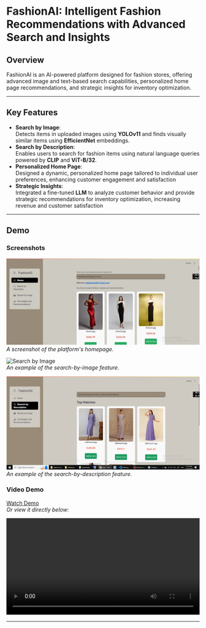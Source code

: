 # **FashionAI: Intelligent Fashion Recommendations with Advanced Search and Insights**

## **Overview**
FashionAI is an AI-powered platform designed for fashion stores, offering advanced image and text-based search capabilities, personalized home page recommendations, and strategic insights for inventory optimization.  

---

## **Key Features**
- **Search by Image**:  
  Detects items in uploaded images using **YOLOv11** and finds visually similar items using **EfficientNet** embeddings.  
- **Search by Description**:  
  Enables users to search for fashion items using natural language queries powered by **CLIP** and **ViT-B/32**.  
- **Personalized Home Page**:  
  Designed a dynamic, personalized home page tailored to individual user preferences, enhancing customer engagement and satisfaction  
- **Strategic Insights**:  
  Integrated a fine-tuned **LLM** to analyze customer behavior and provide strategic recommendations for inventory optimization, increasing revenue and customer satisfaction  

---

## **Demo**
### **Screenshots**
![Platform Homepage](HomePage.png)  
_A screenshot of the platform's homepage._

![Search by Image](path/to/image2.png)  
_An example of the search-by-image feature._

![Search by Description](SearchByDescription.png)  
_An example of the search-by-description feature._

### **Video Demo**
[Watch Demo](Demo.mp4)  
_Or view it directly below:_

<video controls src="Demo.mp4" width="100%"></video>

---


